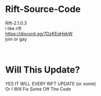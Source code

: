 # Rift-Source-Code
Rift-2.1.0.3
<br>
i like rift
<br>
https://discord.gg/7DzKEqHekW<br> join or gay
<br><br><br>
# Will This Update?
YES IT WILL EVERY RIFT UPDATE (or some)
<br>
Or I WIll Fix Some Off The Code
